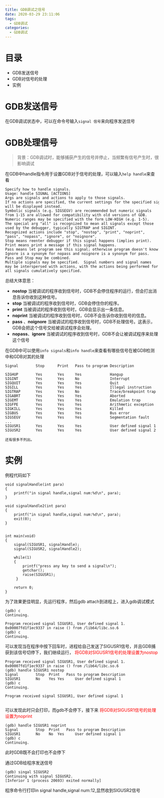 ```yaml
---
title: GDB调试之信号
date: 2020-03-29 23:11:06
tags:
  - GDB调试
categories:
  - GDB调试
---
```


# 目录

+ GDB发送信号
+ GDB对信号的处理
+ 实例

<!--------more------->

# **GDB发送信号**

在GDB调试状态中，可以在命令号输入`signal 信号`来向程序发送信号

# **GDB处理信号**

> 背景：GDB调试时，能够捕获产生的信号并停止，当频繁有信号产生时，很影响调试

在GDB中handle指令用于设置GDB对于信号的处理，可以输入`help handle`来查看

```
Specify how to handle signals.
Usage: handle SIGNAL [ACTIONS]
Args are signals and actions to apply to those signals.
If no actions are specified, the current settings for the specified signals
will be displayed instead.
Symbolic signals (e.g. SIGSEGV) are recommended but numeric signals
from 1-15 are allowed for compatibility with old versions of GDB.
Numeric ranges may be specified with the form LOW-HIGH (e.g. 1-5).
The special arg "all" is recognized to mean all signals except those
used by the debugger, typically SIGTRAP and SIGINT.
Recognized actions include "stop", "nostop", "print", "noprint",
"pass", "nopass", "ignore", or "noignore".
Stop means reenter debugger if this signal happens (implies print).
Print means print a message if this signal happens.
Pass means let program see this signal; otherwise program doesn't know.
Ignore is a synonym for nopass and noignore is a synonym for pass.
Pass and Stop may be combined.
Multiple signals may be specified.  Signal numbers and signal names
may be interspersed with actions, with the actions being performed for
all signals cumulatively specified.

```
总结大体意思：
+ **nostop**
当被调试的程序收到信号时，GDB不会停住程序的运行，但会打出消息告诉你收到这种信号。
+ **stop**
当被调试的程序收到信号时，GDB会停住你的程序。
+ **print**
当被调试的程序收到信号时，GDB会显示出一条信息。
+ **noprint**
当被调试的程序收到信号时，GDB不会告诉你收到信号的信息。
+ **pass** 、**noignore**
当被调试的程序收到信号时，GDB不处理信号。这表示，GDB会把这个信号交给被调试程序会处理。
+ **nopass**、**ignore**
当被调试的程序收到信号时，GDB不会让被调试程序来处理这个信号

在GDB中可以使用`info signals`和`info handle`来查看有哪些信号在被GDB检测中和GDB对其的处理

```
Signal        Stop      Print   Pass to program Description

SIGHUP        Yes       Yes     Yes             Hangup
SIGINT        Yes       Yes     No              Interrupt
SIGQUIT       Yes       Yes     Yes             Quit
SIGILL        Yes       Yes     Yes             Illegal instruction
SIGTRAP       Yes       Yes     No              Trace/breakpoint trap
SIGABRT       Yes       Yes     Yes             Aborted
SIGEMT        Yes       Yes     Yes             Emulation trap
SIGFPE        Yes       Yes     Yes             Arithmetic exception
SIGKILL       Yes       Yes     Yes             Killed
SIGBUS        Yes       Yes     Yes             Bus error
SIGSEGV       Yes       Yes     Yes             Segmentation fault
...
SIGUSR1       Yes       Yes     Yes             User defined signal 1
SIGUSR2       Yes       Yes     Yes             User defined signal 2

还有很多不列出。
```


# **实例**

例程代码如下
```
void signalHandle(int para)
{
    printf("in signal handle,signal num:%d\n", para);
}

void signalHandle2(int para)
{
    printf("in signal handle,signal num:%d\n", para);
    exit(0);
}


int main(void)
{
    signal(SIGUSR1, signalHandle);
    signal(SIGUSR2, signalHandle2);

    while(1)
    {
        printf("press any key to send a signal\n");
        getchar();
        raise(SIGUSR1);
     }

    return 0;
}
```
为了效果更佳明显，先运行程序，然后gdb attach到进程上，进入gdb调试模式
```
(gdb) c
Continuing.

Program received signal SIGUSR1, User defined signal 1.
0x00007fd1f1ec9337 in raise () from /lib64/libc.so.6
(gdb) c
Continuing.

```
可以发现当在程序中按下回车时，进程给自己发送了SIGUSR1信号，并且GDB捕获到该信号切停下，我们继续运行，
<font color=red>将GDB对SIGUSR1信号的处理设置为nostop</font>


```
Program received signal SIGUSR1, User defined signal 1.
0x00007fd1f1ec9337 in raise () from /lib64/libc.so.6
(gdb) handle SIGUSR1 nostop
Signal        Stop	Print	Pass to program	Description
SIGUSR1       No	Yes	Yes		User defined signal 1
(gdb) c
Continuing.

Program received signal SIGUSR1, User defined signal 1


```
可以发现此时只会打印，而gdb不会停下，接下来
<font color=red>将GDB对SIGUSR1信号的处理设置为noprint</font>

```
(gdb) handle SIGUSR1 noprint
Signal        Stop	Print	Pass to program	Description
SIGUSR1       No	No	Yes		User defined signal 1
(gdb) c
Continuing.
```
此时GDB既不会打印也不会停下

通过GDB给程序发送信号
```
(gdb) singal SIGUSR2
Continuing with signal SIGUSR2.
[Inferior 1 (process 20693) exited normally]
```
程序命令行打印in signal handle,signal num:12,显然收到SIGUSR2信号
